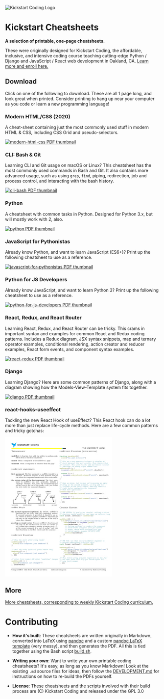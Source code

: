 ![Kickstart Coding Logo](./templates/logo.png)

# Kickstart Cheatsheets

**A selection of printable, one-page cheatsheets.**

These were originally designed for Kickstart Coding, the affordable, inclusive,
and intensive coding course teaching cutting-edge Python / Django and
JavaScript / React web development in Oakland, CA.
[Learn more and enroll here.](http://kickstartcoding.com/?utm_source=github&utm_campaign=cheatsheets)


## Download

Click on one of the following to download. These are all 1 page long, and look
great when printed. Consider printing to hang up near your computer as you code
or learn a new programming language!


### Modern HTML/CSS (2020)

A cheat-sheet containing just the most commonly used stuff in modern HTML &
CSS, including CSS Grid and pseudo-selectors.

[![modern-html-css PDF thumbnail](./build/topical/modern-html-css.thumb.jpg)](https://github.com/kickstartcoding/cheatsheets/raw/master/build/topical/modern-html-css.pdf)

### CLI: Bash & Git

Learning CLI and Git usage on macOS or Linux? This cheatsheet has the most
commonly used commands in Bash and Git. It also contains more advanced
usage, such as using `grep`, `find`, piping, redirection, job and process
control, and interacting with the bash history.

[![cli-bash PDF thumbnail](./build/topical/cli-bash.thumb.jpg)](https://github.com/kickstartcoding/cheatsheets/raw/master/build/topical/cli-bash.pdf)


### Python

A cheatsheet with common tasks in Python. Designed for Python 3.x, but will
mostly work with 2, also.

[![python PDF thumbnail](./build/topical/python.thumb.jpg)](https://github.com/kickstartcoding/cheatsheets/raw/master/build/topical/python.pdf)



### JavaScript for Pythonistas

Already know Python, and want to learn JavaScript (ES6+)?  Print up the
following cheatsheet to use as a reference.

[![javascript-for-pythonistas PDF thumbnail](./build/topical/javascript-for-pythonistas.thumb.jpg)](https://github.com/kickstartcoding/cheatsheets/raw/master/build/topical/javascript-for-pythonistas.pdf)


### Python for JS Developers

Already know JavaScript, and want to learn Python 3?  Print up the
following cheatsheet to use as a reference.

[![python-for-js-developers PDF thumbnail](./build/topical/python-for-js-developers.thumb.jpg)](https://github.com/kickstartcoding/cheatsheets/raw/master/build/topical/python-for-js-developers.pdf)


### React, Redux, and React Router

Learning React, Redux, and React Router can be tricky. This crams in important
syntax and examples for common React and Redux coding patterns. Includes a
Redux diagram, JSX syntax snippets, map and ternary operator examples,
conditional rendering, action creator and reducer examples, React form events,
and component syntax examples.

[![react-redux PDF thumbnail](./build/topical/react-redux.thumb.jpg)](https://github.com/kickstartcoding/cheatsheets/raw/master/build/topical/react-redux.pdf)


### Django 

Learning Django? Here are some common patterns of Django, along with a diagram
showing how the Models-View-Template system fits together.

[![django PDF thumbnail](./build/topical/django.thumb.jpg)](https://github.com/kickstartcoding/cheatsheets/raw/master/build/topical/django.pdf)


### react-hooks-useeffect

Tackling the new React Hook of useEffect? This React hook can do a lot more
than just replace life-cycle methods. Here are a few common patterns and tricky
gotchas:

[![react-hooks-useeffect PDF thumbnail](./build/topical/react-hooks-useeffect.thumb.jpg)](https://github.com/kickstartcoding/cheatsheets/raw/master/build/topical/react-hooks-useeffect.pdf)


## More

[More cheatsheets, corresponding to weekly Kickstart Coding curriculum.](./CHEATSHEETS.md)

# Contributing

* **How it's built**: These cheatsheets are written originally in Markdown,
  converted into LaTeX using [pandoc](https://pandoc.org/) and a custom
  [pandoc LaTeX template](./templates/template.tex) (very messy), and then
  generates the PDF.  All this is tied together using the Bash script
  [build.sh](./build.sh).

* **Writing your own**: Want to write your own printable coding cheatsheets?
  It's easy, as long as you know Markdown! Look at the existing `.md` source
  files for ideas, then follow the [DEVELOPMENT.md](./DEVELOPMENT.md) for
  instructions on how to re-build the PDFs yourself.

* **License**: These cheatsheets and the scripts involved with their build
  process are (C) Kickstart Coding and released under the GPL 3.0

